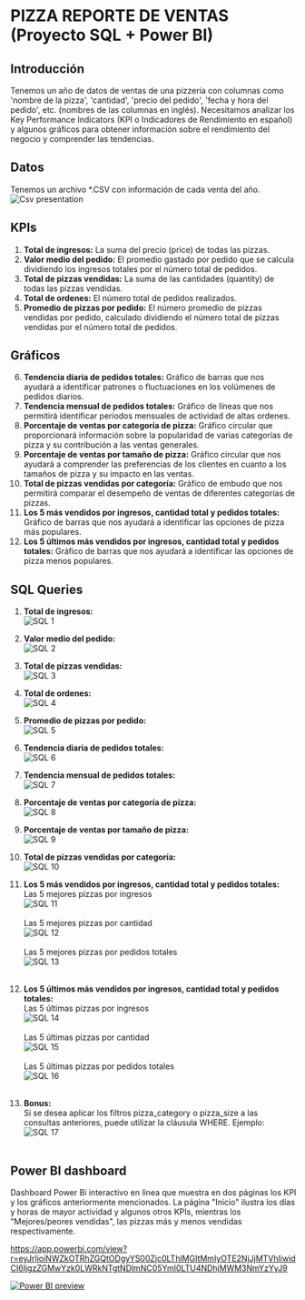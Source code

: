 # PIZZA REPORTE DE VENTAS (Proyecto SQL + Power BI)

## Introducción
Tenemos un año de datos de ventas de una pizzería con columnas como 'nombre de la pizza', 'cantidad', 'precio del pedido', 'fecha y hora del pedido', etc. (nombres de las columnas en inglés).
Necesitamos analizar los Key Performance Indicators (KPI o Indicadores de Rendimiento en español) y algunos gráficos para obtener información sobre el rendimiento del negocio y comprender las tendencias.

## Datos
Tenemos un archivo \*.CSV con información de cada venta del año.
![Csv presentation](Images_README.md/01_CSV.jpg)

## KPIs
1. **Total de ingresos:** La suma del precio (price) de todas las pizzas.
2. **Valor medio del pedido:** El promedio gastado por pedido que se calcula dividiendo los ingresos totales por el número total de pedidos.
3. **Total de pizzas vendidas:** La suma de las cantidades (quantity) de todas las pizzas vendidas.
4. **Total de ordenes:** El número total de pedidos realizados.
5. **Promedio de pizzas por pedido:** El número promedio de pizzas vendidas por pedido, calculado dividiendo el número total de pizzas vendidas por el número total de pedidos.

## Gráficos
6. **Tendencia diaria de pedidos totales:** Gráfico de barras que nos ayudará a identificar patrones o fluctuaciones en los volúmenes de pedidos diarios.
7. **Tendencia mensual de pedidos totales:** Gráfico de líneas que nos permitirá identificar periodos mensuales de actividad de altas ordenes.
8. **Porcentaje de ventas por categoría de pizza:** Gráfico circular que proporcionará información sobre la popularidad de varias categorías de pizza y su contribución a las ventas generales.
9. **Porcentaje de ventas por tamaño de pizza:** Gráfico circular que nos ayudará a comprender las preferencias de los clientes en cuanto a los tamaños de pizza y su impacto en las ventas.
10. **Total de pizzas vendidas por categoría:** Gráfico de embudo que nos permitirá comparar el desempeño de ventas de diferentes categorías de pizzas.
11. **Los 5 más vendidos por ingresos, cantidad total y pedidos totales:** Gráfico de barras que nos ayudará a identificar las opciones de pizza más populares.
12. **Los 5 últimos más vendidos por ingresos, cantidad total y pedidos totales:** Gráfico de barras que nos ayudará a identificar las opciones de pizza menos populares.

## SQL Queries
1. **Total de ingresos:**<br>
![SQL 1](Images_README.md/02_SQL_1.jpg)

2. **Valor medio del pedido:**<br>
![SQL 2](Images_README.md/03_SQL_2.jpg)

3. **Total de pizzas vendidas:**<br>
![SQL 3](Images_README.md/04_SQL_3.jpg)

4. **Total de ordenes:**<br>
![SQL 4](Images_README.md/05_SQL_4.jpg)

5. **Promedio de pizzas por pedido:**<br>
![SQL 5](Images_README.md/06_SQL_5.jpg)

6. **Tendencia diaria de pedidos totales:**<br>
![SQL 6](Images_README.md/07_SQL_6.jpg)

7. **Tendencia mensual de pedidos totales:**<br>
![SQL 7](Images_README.md/08_SQL_7.jpg)

8. **Porcentaje de ventas por categoría de pizza:**<br>
![SQL 8](Images_README.md/09_SQL_8.jpg)

9. **Porcentaje de ventas por tamaño de pizza:**<br>
![SQL 9](Images_README.md/10_SQL_9.jpg)

10. **Total de pizzas vendidas por categoría:**<br>
![SQL 10](Images_README.md/11_SQL_10.jpg)

11. **Los 5 más vendidos por ingresos, cantidad total y pedidos totales:**<br>
Las 5 mejores pizzas por ingresos<br>
![SQL 11](Images_README.md/12_SQL_11.jpg)<br><br>
Las 5 mejores pizzas por cantidad<br>
![SQL 12](Images_README.md/13_SQL_12.jpg)<br><br>
Las 5 mejores pizzas por pedidos totales<br>
![SQL 13](Images_README.md/14_SQL_13.jpg)<br><br>

12. **Los 5 últimos más vendidos por ingresos, cantidad total y pedidos totales:**<br>
Las 5 últimas pizzas por ingresos<br>
![SQL 14](Images_README.md/15_SQL_14.jpg)<br><br>
Las 5 últimas pizzas por cantidad<br>
![SQL 15](Images_README.md/16_SQL_15.jpg)<br><br>
Las 5 últimas pizzas por pedidos totales<br>
![SQL 16](Images_README.md/17_SQL_16.jpg)<br><br>

13. **Bonus:**<br>
Si se desea aplicar los filtros pizza_category o pizza_size a las consultas anteriores, puede utilizar la cláusula WHERE. Ejemplo:<br>
![SQL 17](Images_README.md/18_SQL_17.jpg)<br><br>

## Power BI dashboard
Dashboard Power Bi interactivo en línea que muestra en dos páginas los KPI y los gráficos  anteriormente mencionados. La página "Inicio" ilustra los días y horas de mayor actividad y algunos otros KPIs, mientras los "Mejores/peores vendidas", las pizzas más y menos vendidas respectivamente.

<https://app.powerbi.com/view?r=eyJrIjoiNWZkOTRhZGQtODgyYS00Zjc0LThlMGItMmIyOTE2NjJjMTVhIiwidCI6IjgzZGMwYzk0LWRkNTgtNDlmNC05YmI0LTU4NDhjMWM3NmYzYyJ9>

[![Power BI preview](Images_README.md/19_Power_BI_preview.jpg)](https://app.powerbi.com/view?r=eyJrIjoiNWZkOTRhZGQtODgyYS00Zjc0LThlMGItMmIyOTE2NjJjMTVhIiwidCI6IjgzZGMwYzk0LWRkNTgtNDlmNC05YmI0LTU4NDhjMWM3NmYzYyJ9)

